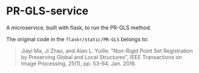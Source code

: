 # PR-GLS-service

A microservice, built with flask, to run the PR-GLS method.

The original code in the `flaskr/static/PR-GLS` belongs to:

> Jiayi Ma, Ji Zhao, and Alan L. Yuille. "Non-Rigid Point Set Registration by Preserving Global and Local Structures", IEEE Transactions on Image Processing, 25(1), pp. 53-64, Jan. 2016.
